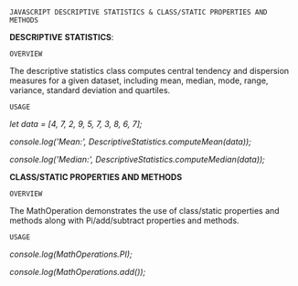 `JAVASCRIPT DESCRIPTIVE STATISTICS & CLASS/STATIC PROPERTIES AND METHODS`

**DESCRIPTIVE** **STATISTICS**:


`OVERVIEW`

The descriptive statistics class computes central tendency and dispersion measures for a given dataset, including mean, median, mode, range, variance, standard deviation  and quartiles.


`USAGE`

*let data = [4, 7, 2, 9, 5, 7, 3, 8, 6, 7];*

*console.log('Mean:', DescriptiveStatistics.computeMean(data));*
  
  *console.log('Median:', DescriptiveStatistics.computeMedian(data));*


**CLASS/STATIC PROPERTIES AND METHODS**

`OVERVIEW`

The MathOperation demonstrates the use of class/static properties and methods along with Pi/add/subtract properties and methods.


`USAGE`

*console.log(MathOperations.PI);*

*console.log(MathOperations.add());*
